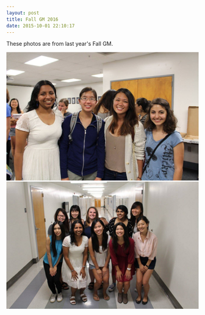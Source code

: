 ```yaml
---
layout: post
title: Fall GM 2016
date: 2015-10-01 22:10:17
---
```


These photos are from last year's Fall GM.

<div class="img_row">
	<img class="col two" src="/img/events/pic1.png" alt="" title="example image"/>
</div>
<div class="img_row">
	<img class="col two" src="/img/events/team.png" alt="" title="example image"/>
</div>
